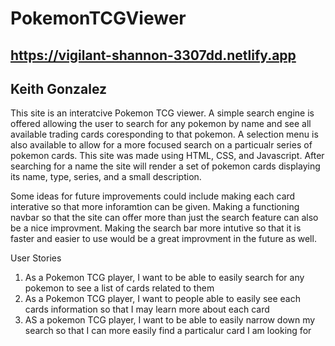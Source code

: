 # PokemonTCGViewer
## https://vigilant-shannon-3307dd.netlify.app
## Keith Gonzalez
This site is an interatcive Pokemon TCG viewer. A simple search engine is offered allowing the user to search for any pokemon by name and see all available trading cards coresponding to that pokemon. A selection menu is also available to allow for a more focused search on a particualr series of pokemon cards.
This site was made using HTML, CSS, and Javascript. After searching for a name the site will render a set of pokemon cards displaying its name, type, series,  and a small description.

Some ideas for future improvements could include making each card interative so that more inforamtion can be given. Making a functioning navbar so that the site can offer more than just the search feature can also be a nice improvment. Making the search bar more intutive so that it is faster and easier to use would be a great improvment in the future as well. 

User Stories
1. As a Pokemon TCG player, I want to be able to easily search for any pokemon to see a list of cards related to them
2. As a Pokemon TCG player, I want to people able to easily see each cards information so that I may learn more about each card
3. AS a pokemon TCG player, I want to be able to easily narrow down my search so that I can more easily find a particalur card I am looking for
